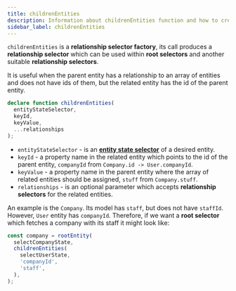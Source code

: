 ```yaml
---
title: childrenEntities
description: Information about childrenEntities function and how to create relationship selectors
sidebar_label: childrenEntities
---
```


`childrenEntities` is a **relationship selector factory**,
its call produces a **relationship selector** which can be used within **root selectors** and another suitable **relationship selectors**.

It is useful when the parent entity has a relationship to an array of entities and does not have ids of them, but the related entity has the id of the parent entity.

```ts
declare function childrenEntities(
  entityStateSelector,
  keyId,
  keyValue,
  ...relationships
);
```

- `entityStateSelector` - is an [**entity state selector**](entity-state-selector.md) of a desired entity.
- `keyId` - a property name in the related entity which points to the id of the parent entity, `companyId` from `Company.id -> User.companyId`.
- `keyValue` - a property name in the parent entity where the array of related entities should be assigned, `stuff` from `Company.stuff`.
- `relationships` - is an optional parameter which accepts **relationship selectors** for the related entities.

An example is the `Company`. Its model has `staff`, but does not have `staffId`.
However, `User` entity has `companyId`.
Therefore, if we want a **root selector** which fetches a company with its staff it might look like:

```ts
const company = rootEntity(
  selectCompanyState,
  childrenEntities(
    selectUserState,
    'companyId',
    'staff',
  ),
);
```
